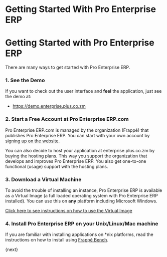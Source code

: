 # Getting Started With Pro Enterprise ERP

<!-- Getting Started with Pro Enterprise ERP-->

# Getting Started with Pro Enterprise ERP

There are many ways to get started with Pro Enterprise ERP.

### 1\. See the Demo

If you want to check out the user interface and **feel** the application, just
see the demo at:

  * <https://demo.enterprise.plus.co.zm>

### 2\. Start a Free Account at Pro Enterprise ERP.com


Pro Enterprise ERP.com is managed by the organization (Frappé) that publishes Pro Enterprise ERP.
You can start with your own account by [signing up on the
website](https://enterprise.plus.co.zm).

You can also decide to host your application at enterprise.plus.co.zm by buying the
hosting plans. This way you support the organization that develops and
improves Pro Enterprise ERP. You also get one-to-one functional (usage) support with the
hosting plans.

### 3\. Download a Virtual Machine

To avoid the trouble of installing an instance, Pro Enterprise ERP is available as a
Virtual Image (a full loaded operating system with Pro Enterprise ERP installed). You can
use this on **any** platform including Microsoft Windows.

[Click here to see instructions on how to use the Virtual
Image](https://enterprise.plus.co.zm/download)

### 4\. Install Pro Enterprise ERP on your Unix/Linux/Mac machine

If you are familiar with installing applications on *nix platforms, read the instructions on how to install using [Frappé Bench](https://github.com/frappe/bench).

{next}
